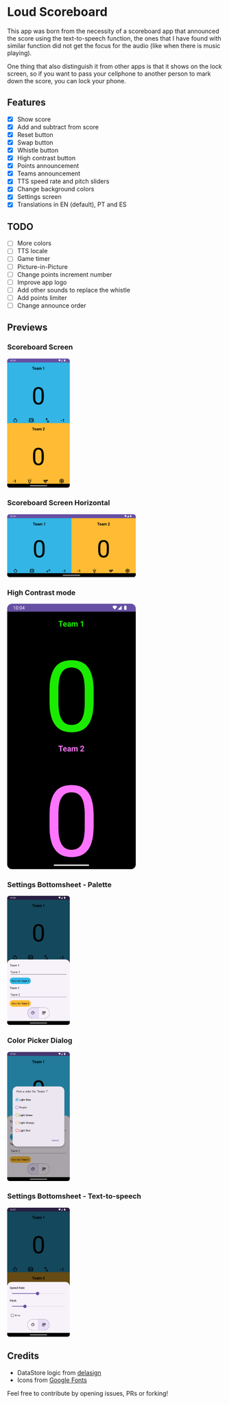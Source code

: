 # Loud Scoreboard

This app was born from the necessity of a scoreboard app that announced the score using the
text-to-speech function, the ones that I have found with similar function did not get the focus for
the audio (like when there is music playing).

One thing that also distinguish it from other apps is that it shows on the lock screen, so if you
want to pass your cellphone to another person to mark down the score, you can lock your phone.

## Features

- [x] Show score
- [x] Add and subtract from score
- [x] Reset button
- [x] Swap button
- [x] Whistle button
- [x] High contrast button
- [x] Points announcement
- [x] Teams announcement
- [x] TTS speed rate and pitch sliders
- [x] Change background colors
- [x] Settings screen
- [x] Translations in EN (default), PT and ES

## TODO

- [ ] More colors
- [ ] TTS locale
- [ ] Game timer
- [ ] Picture-in-Picture
- [ ] Change points increment number
- [ ] Improve app logo
- [ ] Add other sounds to replace the whistle
- [ ] Add points limiter
- [ ] Change announce order

## Previews

### Scoreboard Screen
<img src="images/main_vertical.png" height="300" alt="Scoreboard Screen">

### Scoreboard Screen Horizontal
<img src="images/main_horizontal.png" width="300" alt="Scoreboard Screen Horizontal">

### High Contrast mode
<img src="images/high_contrast.png" width="300" alt="Scoreboard Screen High Contrast">

### Settings Bottomsheet - Palette
<img src="images/settings_palette.png" height="300" alt="Settings Bottomsheet - Palette">

### Color Picker Dialog
<img src="images/color_picker.png" height="300" alt="Color Picker Dialog">

### Settings Bottomsheet - Text-to-speech
<img src="images/settings_tts.png" height="300" alt="Settings Bottomsheet - Text-to-speech">

## Credits

- DataStore logic from [delasign](https://www.delasign.com/blog/android-studio-kotlin-data-store/)
- Icons from [Google Fonts](https://fonts.google.com/icons)

Feel free to contribute by opening issues, PRs or forking!
